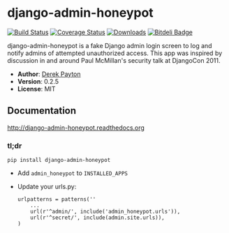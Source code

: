 # django-admin-honeypot

[![Build Status](https://secure.travis-ci.org/dmpayton/django-admin-honeypot.png?branch=develop)](http://travis-ci.org/dmpayton/django-admin-honeypot)
[![Coverage Status](https://coveralls.io/repos/dmpayton/django-admin-honeypot/badge.png?branch=develop)](https://coveralls.io/r/dmpayton/django-admin-honeypot?branch=develop)
[![Downloads](https://pypip.in/d/django-admin-honeypot/badge.png)](https://crate.io/packages/django-admin-honeypot/)
[![Bitdeli Badge](https://d2weczhvl823v0.cloudfront.net/dmpayton/django-admin-honeypot/trend.png)](https://bitdeli.com/free "Bitdeli Badge")

django-admin-honeypot is a fake Django admin login screen to log and notify
admins of attempted unauthorized access. This app was inspired by discussion
in and around Paul McMillan's security talk at DjangoCon 2011.

* **Author**: [Derek Payton](http://dmpayton.com)
* **Version**: 0.2.5
* **License**: MIT

## Documentation

http://django-admin-honeypot.readthedocs.org

### tl;dr

```
pip install django-admin-honeypot
```

* Add `admin_honeypot` to `INSTALLED_APPS`
* Update your urls.py:

    ```
    urlpatterns = patterns(''
        ...
        url(r'^admin/', include('admin_honeypot.urls')),
        url(r'^secret/', include(admin.site.urls)),
    )
    ```
